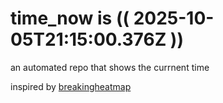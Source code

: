# time_now is (( 2025-10-05T21:15:00.376Z ))

an automated repo that shows the currnent time

inspired by [breakingheatmap](https://github.com/breakingheatmap/breakingheatmap)